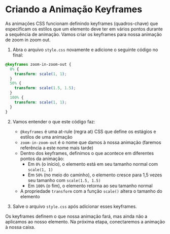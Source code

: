 # Criando a Animação Keyframes

As animações CSS funcionam definindo keyframes (quadros-chave) que especificam os estilos que um elemento deve ter em vários pontos durante a sequência de animação. Vamos criar os keyframes para nossa animação de zoom in zoom out.

1. Abra o arquivo `style.css` novamente e adicione o seguinte código no final:

```css
@keyframes zoom-in-zoom-out {
  0% {
    transform: scale(1, 1);
  }
  50% {
    transform: scale(1.5, 1.5);
  }
  100% {
    transform: scale(1, 1);
  }
}
```

2. Vamos entender o que este código faz:

   - `@keyframes` é uma at-rule (regra at) CSS que define os estágios e estilos de uma animação
   - `zoom-in-zoom-out` é o nome que damos à nossa animação (faremos referência a este nome mais tarde)
   - Dentro dos keyframes, definimos o que acontece em diferentes pontos da animação:
     - Em `0%` (o início), o elemento está em seu tamanho normal com `scale(1, 1)`
     - Em `50%` (no meio do caminho), o elemento cresce para 1,5 vezes seu tamanho com `scale(1.5, 1.5)`
     - Em `100%` (o fim), o elemento retorna ao seu tamanho normal
   - A propriedade `transform` com a função `scale()` altera o tamanho do elemento

3. Salve o arquivo `style.css` após adicionar esses keyframes.

Os keyframes definem o que nossa animação fará, mas ainda não a aplicamos ao nosso elemento. Na próxima etapa, conectaremos a animação à nossa caixa.
